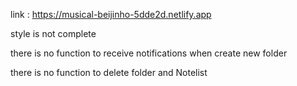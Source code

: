link : https://musical-beijinho-5dde2d.netlify.app

style is not complete

there is no function to receive notifications when create new folder

there is no function to delete folder and Notelist
